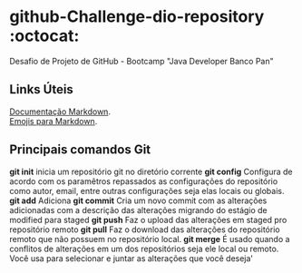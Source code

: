 # github-Challenge-dio-repository :octocat:
Desafio de Projeto de GitHub - Bootcamp "Java Developer Banco Pan"

## Links Úteis
[Documentação Markdown](https://www.markdownguide.org/getting-started/).  
[Emojis para Markdown](https://gist.github.com/rxaviers/7360908).

## Principais comandos Git
**git init** inicia um repositório git no diretório corrente
**git config** Configura de acordo com os paramêtros repassados as configurações do repositório como autor, email, entre outras configurações seja elas locais ou globais.
**git add** Adiciona 
**git commit** Cria um novo commit com as alterações adicionadas com a descrição das alterações migrando do estágio de modified para staged
**git push** Faz o upload das alterações em staged pro repositório remoto
**git pull** Faz o download das alterações do repositório remoto que não possuem no repositório local.
**git merge** É usado quando a conflitos de alterações em um dos repositórios seja ele local ou remoto. Você usa para selecionar e juntar as alterações que você deseja'